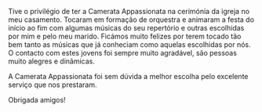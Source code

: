 Tive o privilégio de ter a Camerata Appassionata na cerimónia da igreja no meu casamento. Tocaram em formação de orquestra e animaram a festa do início ao fim com algumas músicas do seu repertório e outras escolhidas por mim e pelo meu marido. Ficámos muito felizes por terem tocado tão bem tanto as músicas que já conheciam como aquelas escolhidas por nós.
O contacto com estes jovens foi sempre muito agradável, são pessoas muito alegres e dinâmicas.

A Camerata Appassionata foi sem dúvida a melhor escolha pelo excelente serviço que nos prestaram.

Obrigada amigos!
